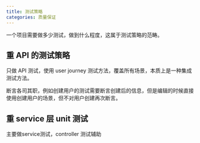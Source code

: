 ```yaml
---
title: 测试策略
categories: 质量保证
---
```


一个项目需要做多少测试，做到什么程度，这属于测试策略的范畴。

## 重 API 的测试策略

只做 API 测试，使用 user journey 测试方法，覆盖所有场景，本质上是一种集成测试方法。

断言各司其职，例如创建用户的测试需要断言创建后的信息，但是编辑的时候直接使用创建用户的场景，但不对用户创建再次断言。

## 重 service 层 unit 测试

主要做service测试，controller 测试辅助
